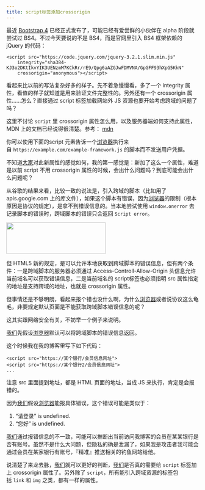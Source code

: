```yaml
---
title: script标签添加crossorigin
---
```

最近 <a href="https://getbootstrap.com/" target="_blank" rel="noopener noreferrer">Bootstrap 4</a> 已经正式发布了，可能已经有爱尝鲜的小伙伴在 alpha 阶段就尝试过 BS4。不过今天要说的不是 BS4，而是官网里引入 BS4 框架依赖的 jQuery 的代码：

```
<script src="https://code.jquery.com/jquery-3.2.1.slim.min.js"
    integrity="sha384-KJ3o2DKtIkvYIK3UENzmM7KCkRr/rE9/Qpg6aAZGJwFDMVNA/GpGFF93hXpG5KkN"
    crossorigin="anonymous"></script>
```

看起来比以前的写法复杂好多的样子。先不着急慢慢看，多了一个 integrity 属性，看值的样子就知道是用来验证文件完整性的。另外还有一个 crossorigin 属性……怎么？直接通过 script 标签加载网站外 JS 资源也要开始考虑跨域的问题了吗？

这里不讨论 `script` 里 crossorigin 属性怎么用，以及服务器端如何支持此属性，MDN 上的文档已经说得很清楚。参考： [mdn][1]

你可以使用下面的script 元素告诉一个[浏览器](https://www.w3cdoc.com)执行来自 `https://example.com/example-framework.js` 的脚本而不发送用户凭据。

不知道[大家](https://www.w3cdoc.com)对此新属性的感觉如何，我的第一感觉是：新加了这么一个属性，难道是以前 script 不用 crossorigin 属性的时候，会出什么问题吗？到底可能会出什么问题呢？

从谷歌的结果来看，比较一致的说法是，引入跨域的脚本（比如用了 apis.google.com 上的库文件），如果这个脚本有错误，因为[浏览器](https://www.w3cdoc.com)的限制（根本原因是协议的规定），是拿不到错误信息的。当本地尝试使用 `window.onerror` 去记录脚本的错误时，跨域脚本的错误只会返回 `Script error`。


  <img loading="lazy" width="260" height="82" class="alignnone size-full wp-image-3103 shadow" src="https://haomou.oss-cn-beijing.aliyuncs.com/upload/2018/12/img_5c0167d35f0b0.png" data-src="https://haomou.oss-cn-beijing.aliyuncs.com/upload/2018/12/img_5c0167d35f0b0.png?x-oss-process=image/format,webp" alt="" />

但 HTML5 新的规定，是可以允许本地获取到跨域脚本的错误信息，但有两个条件：一是跨域脚本的服务器必须通过 Access-Controll-Allow-Origin 头信息允许当前域名可以获取错误信息，二是当前域名的 script标签也必须指明 src 属性指定的地址是支持跨域的地址，也就是 crossorigin 属性。

但事情还是不够明朗，看起来报个错也没什么啊，为什么[浏览器](https://www.w3cdoc.com)或者说协议这么龟毛，非要规定默认页面是不能获取跨域脚本错误信息的呢？

这其实跟网络安全有关，不妨举一个例子来说明。

[我们](https://www.w3cdoc.com)先假设[浏览器](https://www.w3cdoc.com)默认可以将跨域脚本的错误信息返回。

这个时候我在我的博客里写下如下代码：

```
<script src="https://某个银行/会员信息网址">
<script src="https://某个银行2/会员信息网址">
...

```
    
注意 src 里面提到地址，都是 HTML 页面的地址，当成 JS 来执行，肯定是会报错的。

因为[我们](https://www.w3cdoc.com)假设[浏览器](https://www.w3cdoc.com)能报具体错误，这个错误可能是类似于：

1. “请登录” is undefined.  
2. “您好” is undefined.

[我们](https://www.w3cdoc.com)通过报错信息的不一致，可能可以推断出当前访问我博客的会员在某某银行是否有账号。虽然不是什么大问题，但隐私的确是泄漏了，如果我是攻击者我可能会通过会员在某家银行有账号，『精准』推送相关的钓鱼网站给他。

说清楚了来龙去脉，[我们](https://www.w3cdoc.com)就可以更好的判断，[我们](https://www.w3cdoc.com)是否真的需要给 `script` 标签加上 crossorigin 属性了。另外除了 `script`，所有能引入跨域资源的标签包括 `link` 和 `img` 之类，都有一样的属性。

 [1]: https://developer.mozilla.org/zh-CN/docs/Web/HTML/CORS_settings_attributes
